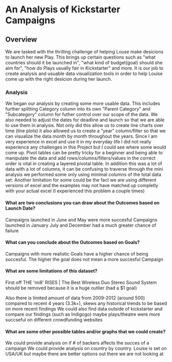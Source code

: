 # An Analysis of Kickstarter Campaigns

## Overview

We are tasked with the thrilling challenge of helping Louse make desicions to launch her new Play. This brings up certain questions such as "what countries should it be launched in", "what kind of budget(goal) should she aim for", "how do Plays usually fair in Kickstarter" and more. It is our job to create analysis and usuable data visualization tools in order to help Louise come up with the right desicion during her launch.

### Analysis
We began our analysis by creating some more usable data. This includes further splitting Category column into its own "Parent Category" and "Subcategory" column for futher control over our scope of the data. We also needed to adjust the dates for deadline and launch so that we are able to use them in analysis. Not only did this allow us to create line charts over time (line plots) it also allowed us to create a "year" column/filter so that we can visualize the data month by month throughout the years. Since I am very experience in excel and use it in my everyday life I did not really experience any challenges in this Project but I could see where some would come up. Pivot tables can be pretty tricky for a beginner and being able to manipulate the data and add rows/columns/filters/values in the correct order is vital in creating a layered pivotal table. In addition this was a lot of data with a lot of columns, it can be confusing to traverse through the mini analysis we performed some only using minimal columns of the total data set. Another limitation for some could be the fact we are using different versions of excel and the examples may not have matched up completly with your actual excel (I experienced this problem a couple times)

#### What are two conclusions you can draw about the Outcomes based on Launch Date?

Campaigns launched in June and May were more succesful
Campaigns launched in January July and December had a much greater chance of failure

#### What can you conclude about the Outcomes based on Goals?

Campaigns with more realistic Goals have a higher chance of being succesful. The higher the goal does not mean a more succesful Campaign

#### What are some limitations of this dataset?
First off THE 'mi8' RISES | The Best Wireless Duo Stereo Sound System should be removed because it is a huge outlier (had a $1 goal) 

Also there is limited amount of data from 2009-2012 (around 500) compared to recent 4 years (3.3k+), skews any historical trends to be based on more recent findings
We could also find data outside of kickstarter and compare our findings (such as Indigogo) maybe plays/theatre were more succseful on different crowdfunding websites

#### What are some other possible tables and/or graphs that we could create?

We could provide analysis on if # of backers affects the succes of a campaign
We could provide analysis on country by country. Louise is set on USA/UK but maybe there are better options out there we are not looking at



